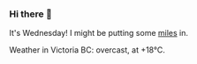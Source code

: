### Hi there :wave:

It's Wednesday! I might be putting some [miles](https://www.strava.com/athletes/889963) in.

Weather in Victoria BC: overcast, at +18°C.

